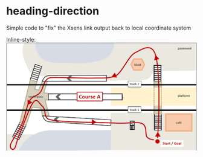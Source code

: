 # heading-direction
Simple code to "fix" the Xsens link output back to local coordinate system


Inline-style: 
![alt text](https://github.com/jillemmerzaal/heading-direction/blob/main/6c5753ee-8a78-44d9-b52d-8a3b582ff8eb.png)
